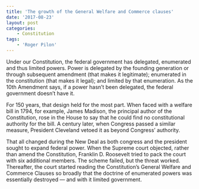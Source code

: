 ```yaml
---
title: 'The growth of the General Welfare and Commerce clauses'
date: '2017-08-23'
layout: post
categories:
    - Constitution
tags:
    - 'Roger Pilon'
---
```


Under our Constitution, the federal government has delegated, enumerated and thus limited powers. Power is delegated by the founding generation or through subsequent amendment (that makes it legitimate); enumerated in the constitution (that makes it legal); and limited by that enumeration. As the 10th Amendment says, if a power hasn’t been delegated, the federal government doesn’t have it.  
  
For 150 years, that design held for the most part. When faced with a welfare bill in 1794, for example, James Madison, the principal author of the Constitution, rose in the House to say that he could find no constitutional authority for the bill. A century later, when Congress passed a similar measure, President Cleveland vetoed it as beyond Congress’ authority.

That all changed during the New Deal as both congress and the president sought to expand federal power. When the Supreme court objected, rather than amend the Constitution, Franklin D. Roosevelt tried to pack the court with six additional members. The scheme failed, but the threat worked. Thereafter, the court started reading the Constitution’s General Welfare and Commerce Clauses so broadly that the doctrine of enumerated powers was essentially destroyed — and with it limited government.